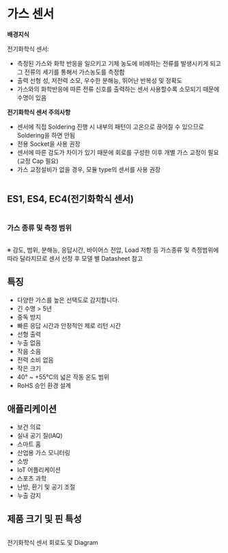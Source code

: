 # 가스 센서

**배경지식**

전기화학식 센서:

* 측정된 가스와 화학 반응을 일으키고 기체 농도에 비례하는 전류를 발생시키게 되고 그 전류의 세기를 통해서 가스농도를 측정함
* 출력 선형 성, 저전력 소모, 우수한 분해능, 뛰어난 반복성 및 정확도
* 가스와의 화학반응에 따른 전류 신호를 출력하는 센서 사용할수록 소모되기 때문에 수명이 있음

**전기화학식 센서 주의사항**

* 센서에 직접 Soldering 진행 시 내부의 패턴이 고온으로 끊어질 수 있으므로 Soldering을 하면 안됨
* 전용 Socket을 사용 권장
* 센서에 따른 감도가 차이가 있기 때문에 회로를 구성한 이후 개별 가스 교정이 필요(교정 Cap 필요)
* 가스 교정설비가 없을 경우, 모듈 type의 센서를 사용 권장

<figure><img src="../../.gitbook/assets/ecsense_flow_cap.PNG" alt=""><figcaption></figcaption></figure>

## ES1, ES4, EC4(전기화학식 센서)



<figure><img src="../../.gitbook/assets/ecsense_sensor_main_pic.PNG" alt=""><figcaption></figcaption></figure>

### 가스 종류 및 측정 범위

<figure><img src="../../.gitbook/assets/ecsense_sensor_es1,4,c4,_gas.PNG" alt=""><figcaption></figcaption></figure>

※ 감도, 범위, 분해능, 응답시간, 바이어스 전압, Load 저항 등 가스종류 및 측정범위에 따라 달라지므로 센서 선정 후 모델 별 Datasheet 참고



## 특징

* 다양한 가스를 높은 선택도로 감지합니다.
* 긴 수명 > 5년
* 중독 방지
* 빠른 응답 시간과 안정적인 제로 리턴 시간
* 선형 출력
* 누출 없음
* 작음 소음
* 전력 소비 없음
* 작은 크기
* 40° \~ +55°C의 넓은 작동 온도 범위
* RoHS 승인 환경 설계

## 애플리케이션&#x20;

* 보건 의료
* 실내 공기 질(IAQ)
* 스마트 홈
* 산업용 가스 모니터링
* 소방
* IoT 어플리케이션
* 스포츠 과학
* 난방, 환기 및 공기 조절
* 누출 감지



## 제품 크기 및 핀 특성



<figure><img src="../../.gitbook/assets/es1,es4,ec4_demesion.PNG" alt=""><figcaption></figcaption></figure>

전기화학식 센서 회로도 및 Diagram



<figure><img src="../../.gitbook/assets/snesnor_diagram.PNG" alt=""><figcaption></figcaption></figure>

<figure><img src="../../.gitbook/assets/sensor_schemetic.PNG" alt=""><figcaption></figcaption></figure>

